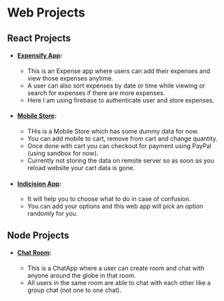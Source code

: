 # Web Projects

## React Projects

- #### [Expensify App](https://react-expensify-app-learn.herokuapp.com):
  - This is an Expense app where users can add their expenses and view those expenses anytime.
  - A user can also sort expenses by date or time while viewing or search for expenses if there are more expenses.
  - Here I am using firebase to authenticate user and store expenses.

- #### [Mobile Store](https://mobile-store-sks.netlify.com):
  - THis is a Mobile Store which has some dummy data for now.
  - You can add mobile to cart, remove from cart and change quantity.
  - Once done with cart you can checkout for payment using PayPal (using sandbox for now).
  - Currently not storing the data on remote server so as soon as you reload website your cart data is gone.

- #### [Indicision App](https://shiv-k-sharma.github.io/Indecision-App-React):
  - It will help you to choose what to do in case of confusion.
  - You can add your options and this web app will pick an option randomly for you.


## Node Projects

- #### [Chat Room](https://mysterious-wildwood-72944.herokuapp.com):
  - This is a ChatApp where a user can create room and chat with anyone around the globe in that room.
  - All users in the same room are able to chat with each other like a group chat (not one to one chat).
